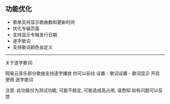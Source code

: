 ## 功能优化
* 歌单支持显示歌曲数和更新时间
* 优化专辑页面
* 支持显示专辑发行日期
* 逐字歌词
* 支持歌词颜色自定义

---

关于逐字歌词:

网易云音乐部分歌曲支持逐字播放
你可以前往 设置 - 歌词设置 - 歌词显示
开启 使用 逐字歌词

注意: 此功能仅为测试功能, 可能不稳定, 可能造成高占用, 请悉知
如有问题可以反馈
